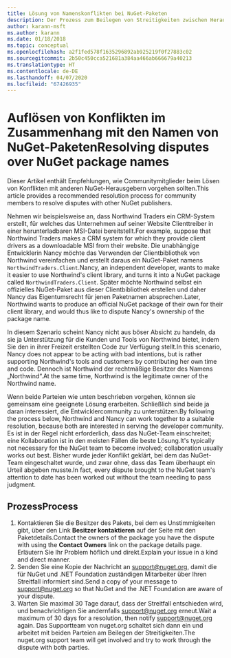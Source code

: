 ```yaml
---
title: Lösung von Namenskonflikten bei NuGet-Paketen
description: Der Prozess zum Beilegen von Streitigkeiten zwischen Herausgebern von NuGet-Paketen, die im Zusammenhang mit Branding, Marken und anderen Konfliktsituationen stehen
author: karann-msft
ms.author: karann
ms.date: 01/18/2018
ms.topic: conceptual
ms.openlocfilehash: a2f1fed578f1635296892ab925219f0f27883c02
ms.sourcegitcommit: 2b50c450cca521681a384aa466ab666679a40213
ms.translationtype: HT
ms.contentlocale: de-DE
ms.lasthandoff: 04/07/2020
ms.locfileid: "67426935"
---
```

# <a name="resolving-disputes-over-nuget-package-names"></a><span data-ttu-id="52202-103">Auflösen von Konflikten im Zusammenhang mit den Namen von NuGet-Paketen</span><span class="sxs-lookup"><span data-stu-id="52202-103">Resolving disputes over NuGet package names</span></span>

<span data-ttu-id="52202-104">Dieser Artikel enthält Empfehlungen, wie Communitymitglieder beim Lösen von Konflikten mit anderen NuGet-Herausgebern vorgehen sollten.</span><span class="sxs-lookup"><span data-stu-id="52202-104">This article provides a recommended resolution process for community members to resolve disputes with other NuGet publishers.</span></span>

<span data-ttu-id="52202-105">Nehmen wir beispielsweise an, dass Northwind Traders ein CRM-System erstellt, für welches das Unternehmen auf seiner Website Clienttreiber in einer herunterladbaren MSI-Datei bereitstellt.</span><span class="sxs-lookup"><span data-stu-id="52202-105">For example, suppose that Northwind Traders makes a CRM system for which they provide client drivers as a downloadable MSI from their website.</span></span> <span data-ttu-id="52202-106">Die unabhängige Entwicklerin Nancy möchte das Verwenden der Clientbibliothek von Northwind vereinfachen und erstellt daraus ein NuGet-Paket namens `NorthwindTraders.Client`.</span><span class="sxs-lookup"><span data-stu-id="52202-106">Nancy, an independent developer, wants to make it easier to use Northwind's client library, and turns it into a NuGet package called `NorthwindTraders.Client`.</span></span> <span data-ttu-id="52202-107">Später möchte Northwind selbst ein offizielles NuGet-Paket aus dieser Clientbibliothek erstellen und daher Nancy das Eigentumsrecht für jenen Paketnamen absprechen.</span><span class="sxs-lookup"><span data-stu-id="52202-107">Later, Northwind wants to produce an official NuGet package of their own for their client library, and would thus like to dispute Nancy's ownership of the package name.</span></span>

<span data-ttu-id="52202-108">In diesem Szenario scheint Nancy nicht aus böser Absicht zu handeln, da sie ja Unterstützung für die Kunden und Tools von Northwind bietet, indem Sie den in ihrer Freizeit erstellten Code zur Verfügung stellt.</span><span class="sxs-lookup"><span data-stu-id="52202-108">In this scenario, Nancy does not appear to be acting with bad intentions, but is rather supporting Northwind's tools and customers by contributing her own time and code.</span></span> <span data-ttu-id="52202-109">Dennoch ist Northwind der rechtmäßige Besitzer des Namens „Northwind“.</span><span class="sxs-lookup"><span data-stu-id="52202-109">At the same time, Northwind is the legitimate owner of the Northwind name.</span></span>

<span data-ttu-id="52202-110">Wenn beide Parteien wie unten beschrieben vorgehen, können sie gemeinsam eine geeignete Lösung erarbeiten. Schließlich sind beide ja daran interessiert, die Entwicklercommunity zu unterstützen.</span><span class="sxs-lookup"><span data-stu-id="52202-110">By following the process below, Northwind and Nancy can work together to a suitable resolution, because both are interested in serving the developer community.</span></span> <span data-ttu-id="52202-111">Es ist in der Regel nicht erforderlich, dass das NuGet-Team einschreitet; eine Kollaboration ist in den meisten Fällen die beste Lösung.</span><span class="sxs-lookup"><span data-stu-id="52202-111">It's typically not necessary for the NuGet team to become involved; collaboration usually works out best.</span></span> <span data-ttu-id="52202-112">Bisher wurde jeder Konflikt geklärt, bei dem das NuGet-Team eingeschaltet wurde, und zwar ohne, dass das Team überhaupt ein Urteil abgeben musste.</span><span class="sxs-lookup"><span data-stu-id="52202-112">In fact, every dispute brought to the NuGet team's attention to date has been worked out without the team needing to pass judgment.</span></span>

## <a name="process"></a><span data-ttu-id="52202-113">Prozess</span><span class="sxs-lookup"><span data-stu-id="52202-113">Process</span></span>

1. <span data-ttu-id="52202-114">Kontaktieren Sie die Besitzer des Pakets, bei dem es Unstimmigkeiten gibt, über den Link **Besitzer kontaktieren** auf der Seite mit den Paketdetails.</span><span class="sxs-lookup"><span data-stu-id="52202-114">Contact the owners of the package you have the dispute with using the **Contact Owners** link on the package details page.</span></span> <span data-ttu-id="52202-115">Erläutern Sie Ihr Problem höflich und direkt.</span><span class="sxs-lookup"><span data-stu-id="52202-115">Explain your issue in a kind and direct manner.</span></span>
2. <span data-ttu-id="52202-116">Senden Sie eine Kopie der Nachricht an [support@nuget.org](mailto:support@nuget.org), damit die für NuGet und .NET Foundation zuständigen Mitarbeiter über Ihren Streitfall informiert sind.</span><span class="sxs-lookup"><span data-stu-id="52202-116">Send a copy of your message to [support@nuget.org](mailto:support@nuget.org) so that NuGet and the .NET Foundation are aware of your dispute.</span></span>
3. <span data-ttu-id="52202-117">Warten Sie maximal 30 Tage darauf, dass der Streitfall entschieden wird, und benachrichtigen Sie andernfalls [support@nuget.org](mailto:support@nuget.org) erneut.</span><span class="sxs-lookup"><span data-stu-id="52202-117">Wait a maximum of 30 days for a resolution, then notify [support@nuget.org](mailto:support@nuget.org) again.</span></span> <span data-ttu-id="52202-118">Das Supportteam von nuget.org schaltet sich dann ein und arbeitet mit beiden Parteien am Beilegen der Streitigkeiten.</span><span class="sxs-lookup"><span data-stu-id="52202-118">The nuget.org support team will get involved and try to work through the dispute with both parties.</span></span>

